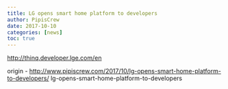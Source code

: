 ```yaml
---
title: LG opens smart home platform to developers
author: PipisCrew
date: 2017-10-10
categories: [news]
toc: true
---
```


http://thinq.developer.lge.com/en

origin - http://www.pipiscrew.com/2017/10/lg-opens-smart-home-platform-to-developers/ lg-opens-smart-home-platform-to-developers